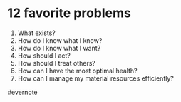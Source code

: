 # 12 favorite problems

1. What exists?
2. How do I know what I know?
3. How do I know what I want?
4. How should I act?
5. How should I treat others?
6. How can I have the most optimal health?
7. How can I manage my material resources efficiently?

\#evernote

